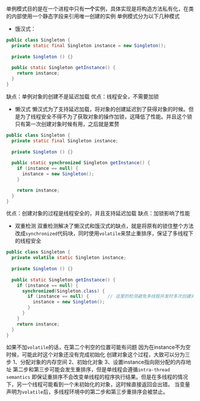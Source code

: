 单例模式目的是在一个进程中只有**一个**实例，具体实现是将构造方法私有化，在类的内部使用一个静态字段来引用唯一创建的实例
单例模式分为以下几种模式
- 饿汉式：
``` java
public class Singleton { 
  private static final Singleton instance = new Singleton();
  
  private Singleton () {}
  
  public static Singleton getInstance() {
    return instance;
  }
}
```
缺点：单例对象的创建不是延迟加载
优点：线程安全，不需要加锁

- 懒汉式
懒汉式为了支持延迟加载，将对象的创建延迟到了获得对象的时候。但是为了线程安全不得不为了获取对象的操作加锁，这降低了性能。并且这个锁只有第一次创建对象时候有用，之后就是累赘
``` java
public class Singleton { 
  private static final Singleton instance;
  
  private Singleton () {}
  
  public static synchronized Singleton getInstance() {    
    if (instance == null) {      
      instance = new Singleton();    
    }    

    return instance;  
  }
}
```
优点：创建对象的过程是线程安全的，并且支持延迟加载
缺点：加锁影响了性能
- 双重检测
双重检测解决了懒汉式和饿汉式的缺点，就是将原有的锁住整个方法改成`synchronized`代码块，同时使用`volatile`来禁止重排序，保证了多线程下的线程安全
``` java
public class Singleton { 
  private volatile static Singleton instance;
  
  private Singleton () {}
  
  public static Singleton getInstance() {
    if (instance == null) {
      synchronized(Singleton.class) { 
        if (instance == null) {       // 这里的检测避免多线程并发时多次创建对象
          instance = new Singleton();
        }
      }
    }
    return instance;
  }
}
```
如果不加`volatile`的话，在第二个判空的位置可能有问题
因为在instance不为空时候，可能此时这个对象还没有完成初始化
创建对象这个过程，大致可以分为三步
1、分配对象的内存空间
2、初始化对象
3、设置instance指向刚分配的内存地址
第二步和第三步可能会发生重排序，但是单线程会遵循`intra-thread semantics` 即保证重排序不会改变单线程的程序执行结果。但是在多线程的情况下，另一个线程可能看到一个未初始化的对象，这时候直接返回会出错。
当变量声明为`volatile`后，多线程环境中的第二步和第三步重排序会被禁止。

